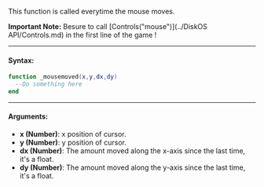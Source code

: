 This function is called everytime the mouse moves.

**Important Note:** Besure to call [Controls("mouse")](../DiskOS API/Controls.md) in the first line of the game !

---

#### Syntax:
```lua
function _mousemoved(x,y,dx,dy)
  --Do something here
end
```

---

#### Arguments:

* **x (Number)**: x position of cursor.
* **y (Number)**: y position of cursor.
* **dx (Number)**: The amount moved along the x-axis since the last time, it's a float.
* **dy (Number)**: The amount moved along the y-axis since the last time, it's a float.
